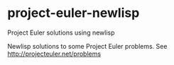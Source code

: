 project-euler-newlisp
=====================

Project Euler solutions using newlisp

Newlisp solutions to some Project Euler problems. See http://projecteuler.net/problems
